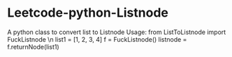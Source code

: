 # Leetcode-python-Listnode
A python class to convert list to Listnode
Usage:
  from ListToListnode import FuckListnode
  \n
    list1 = [1, 2, 3, 4]
    f = FuckListnode()
    listnode = f.returnNode(list1)
